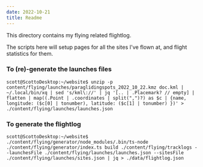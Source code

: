 ```yaml
---
date: 2022-10-21
title: Readme
---
```


This directory contains my flying related flightlog.

The scripts here will setup pages for all the sites I've flown at, and flight statistics for them.

### To (re)-generate the launches files
```
scott@ScottoDesktop:~/website$ unzip -p content/flying/launches/paraglidingspots_2022_10_22.kmz doc.kml |  ~/.local/bin/xq | sed 's/kml\://' | jq '[.. | .Placemark? // empty] | flatten | map((.Point | .coordinates | split(",")?) as $c | {name, longitude: ($c[0] | tonumber), latitude: ($c[1] | tonumber) })' > ./content/flying/launches/launches.json
```

### To generate the flightlog
```
scott@ScottoDesktop:~/website$ ./content/flying/generator/node_modules/.bin/ts-node ./content/flying/generator/index.ts build ./content/flying/tracklogs --launchesFile ./content/flying/launches/launches.json --sitesFile ./content/flying/launches/sites.json | jq > ./data/flightlog.json
```